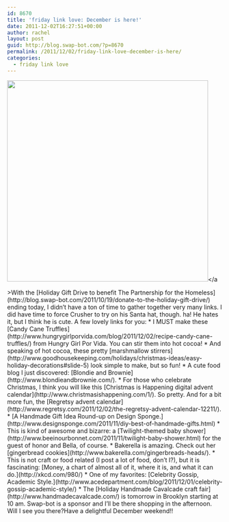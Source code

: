 ```yaml
---
id: 8670
title: 'friday link love: December is here!'
date: 2011-12-02T16:27:51+00:00
author: rachel
layout: post
guid: http://blog.swap-bot.com/?p=8670
permalink: /2011/12/02/friday-link-love-december-is-here/
categories:
  - friday link love
---
```

<img src="http://blog.swap-bot.com/wp-content/uploads/2011/12/santacrusher.jpg" alt="" title="santacrusher" width="470" height="470" class="alignnone size-full wp-image-8671" srcset="http://blog.swap-bot.com/wp-content/uploads/2011/12/santacrusher-150x150.jpg 150w, http://blog.swap-bot.com/wp-content/uploads/2011/12/santacrusher-300x300.jpg 300w, http://blog.swap-bot.com/wp-content/uploads/2011/12/santacrusher.jpg 470w" sizes="(max-width: 470px) 100vw, 470px" /></a <div style="display: none">
  <a href='http://buypriligyonline24.com/' title='cheap priligy'>cheap priligy</a>
</div>>With the [Holiday Gift Drive to benefit The Partnership for the Homeless](http://blog.swap-bot.com/2011/10/19/donate-to-the-holiday-gift-drive/) ending today, I didn&#8217;t have a ton of time to gather together very many links. I did have time to force Crusher to try on his Santa hat, though. ha! He hates it, but I think he is cute. A few lovely links for you:  * I MUST make these [Candy Cane Truffles](http://www.hungrygirlporvida.com/blog/2011/12/02/recipe-candy-cane-truffles/) from Hungry Girl Por Vida. You can stir them into hot cocoa!  * And speaking of hot cocoa, these pretty [marshmallow stirrers](http://www.goodhousekeeping.com/holidays/christmas-ideas/easy-holiday-decorations#slide-5) look simple to make, but so fun!  * A cute food blog I just discovered: [Blondie and Brownie](http://www.blondieandbrownie.com/).  * For those who celebrate Christmas, I think you will like this [Christmas is Happening digital advent calendar](http://www.christmasishappening.com/1/). So pretty. And for a bit more fun, the [Regretsy advent calendar](http://www.regretsy.com/2011/12/02/the-regretsy-advent-calendar-12211/).  * [A Handmade Gift Idea Round-up on Design Sponge.](http://www.designsponge.com/2011/11/diy-best-of-handmade-gifts.html)  * This is kind of awesome and bizarre: a [Twilight-themed baby shower](http://www.beeinourbonnet.com/2011/11/twilight-baby-shower.html) for the guest of honor and Bella, of course.  * Bakerella is amazing. Check out her [gingerbread cookies](http://www.bakerella.com/gingerbreads-heads/).  * This is not craft or food related (I post a lot of food, don&#8217;t I?), but it is fascinating: [Money, a chart of almost all of it, where it is, and what it can do.](http://xkcd.com/980/)  * One of my favorites: [Celebrity Gossip, Academic Style.](http://www.acedepartment.com/blog/2011/12/01/celebrity-gossip-academic-style/)  * The [Holiday Handmade Cavalcade craft fair](http://www.handmadecavalcade.com/) is tomorrow in Brooklyn starting at 10 am. Swap-bot is a sponsor and I&#8217;ll be there shopping in the afternoon. Will I see you there?Have a delightful December weekend!!